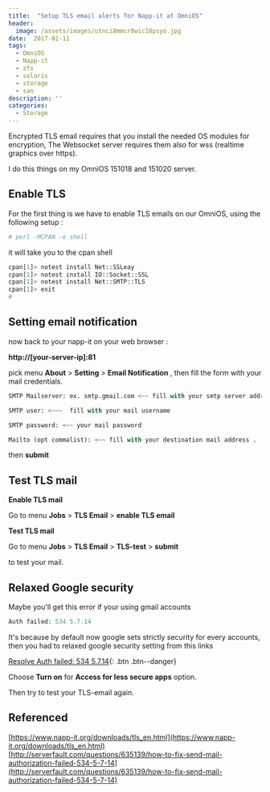 ```yaml
---
title:  "Setup TLS email alerts for Napp-it at OmniOS"
header:
  image: /assets/images/utnci8mmcr0wic18psyo.jpg
date:  2017-01-11
tags:
  - OmniOS
  - Napp-it
  - zfs
  - solaris
  - storage
  - san
description: ''
categories:
  - Storage
---
```


Encrypted TLS email requires that you install the needed OS modules for encryption, The Websocket server requires them also for wss (realtime graphics over https).

I do this things on my OmniOS 151018 and 151020 server. 

## Enable TLS

For the first thing is we have to enable TLS emails on our OmniOS, using the following setup :

```python
# perl -MCPAN -e shell
```
it will take you to the cpan shell

```python
cpan[1]> notest install Net::SSLeay
cpan[1]> notest install IO::Socket::SSL
cpan[1]> notest install Net::SMTP::TLS
cpan[1]> exit
#
```


## Setting email notification

now back to your napp-it on your web browser :

**http://[your-server-ip]:81**

pick menu **About** > **Setting** > **Email Notification** , then fill the form with your mail credentials.

```python
SMTP Mailserver: ex. smtp.gmail.com <~~ fill with your smtp server address

SMTP user: <~~~  fill with your mail username

SMTP password: <~~ your mail password

Mailto (opt commalist): <~~ fill with your destination mail address .

```

then **submit**

## Test TLS mail

**Enable TLS mail**

Go to menu **Jobs** > **TLS Email** > **enable TLS email**

**Test TLS mail**

Go to menu **Jobs** > **TLS Email** > **TLS-test** > **submit** 

to test your mail.

## Relaxed Google security 

Maybe you'll get this error if your using gmail accounts

```python
Auth failed: 534 5.7.14
```

It's because by default now google sets strictly security for every accounts, then you had to relaxed google security setting from this links

[Resolve Auth failed: 534 5.7.14](https://www.google.com/settings/u/1/security/lesssecureapps){: .btn .btn--danger}

Choose **Turn on** for **Access for less secure apps** option.

Then try to test your TLS-email again.


## Referenced

[https://www.napp-it.org/downloads/tls_en.html](https://www.napp-it.org/downloads/tls_en.html)
[http://serverfault.com/questions/635139/how-to-fix-send-mail-authorization-failed-534-5-7-14](http://serverfault.com/questions/635139/how-to-fix-send-mail-authorization-failed-534-5-7-14)

